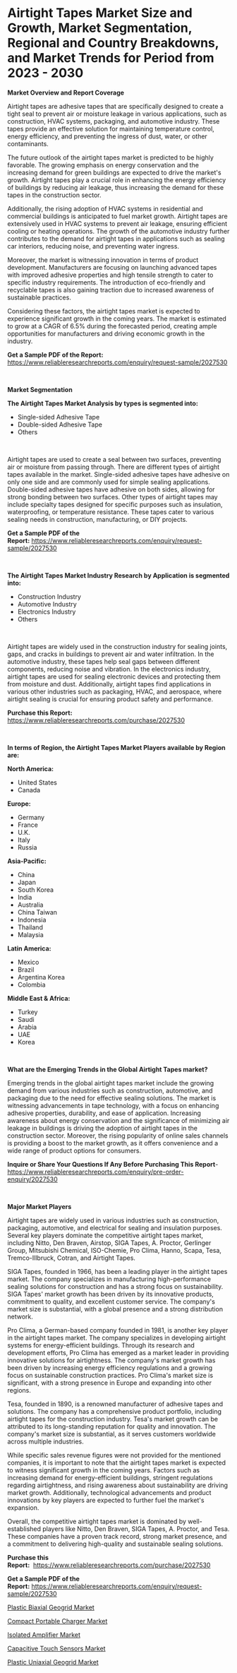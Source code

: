<p><h1>Airtight Tapes Market Size and Growth, Market Segmentation, Regional and Country Breakdowns, and Market Trends for Period from 2023 -  2030</h1></p><p><strong>Market Overview and Report Coverage</strong></p>
<p><p>Airtight tapes are adhesive tapes that are specifically designed to create a tight seal to prevent air or moisture leakage in various applications, such as construction, HVAC systems, packaging, and automotive industry. These tapes provide an effective solution for maintaining temperature control, energy efficiency, and preventing the ingress of dust, water, or other contaminants.</p><p>The future outlook of the airtight tapes market is predicted to be highly favorable. The growing emphasis on energy conservation and the increasing demand for green buildings are expected to drive the market's growth. Airtight tapes play a crucial role in enhancing the energy efficiency of buildings by reducing air leakage, thus increasing the demand for these tapes in the construction sector.</p><p>Additionally, the rising adoption of HVAC systems in residential and commercial buildings is anticipated to fuel market growth. Airtight tapes are extensively used in HVAC systems to prevent air leakage, ensuring efficient cooling or heating operations. The growth of the automotive industry further contributes to the demand for airtight tapes in applications such as sealing car interiors, reducing noise, and preventing water ingress.</p><p>Moreover, the market is witnessing innovation in terms of product development. Manufacturers are focusing on launching advanced tapes with improved adhesive properties and high tensile strength to cater to specific industry requirements. The introduction of eco-friendly and recyclable tapes is also gaining traction due to increased awareness of sustainable practices.</p><p>Considering these factors, the airtight tapes market is expected to experience significant growth in the coming years. The market is estimated to grow at a CAGR of 6.5% during the forecasted period, creating ample opportunities for manufacturers and driving economic growth in the industry.</p></p>
<p><strong>Get a Sample PDF of the Report:</strong> <a href="https://www.reliableresearchreports.com/enquiry/request-sample/2027530">https://www.reliableresearchreports.com/enquiry/request-sample/2027530</a></p>
<p>&nbsp;</p>
<p><strong>Market Segmentation</strong></p>
<p><strong>The Airtight Tapes Market Analysis by types is segmented into:</strong></p>
<p><ul><li>Single-sided Adhesive Tape</li><li>Double-sided Adhesive Tape</li><li>Others</li></ul></p>
<p>&nbsp;</p>
<p><p>Airtight tapes are used to create a seal between two surfaces, preventing air or moisture from passing through. There are different types of airtight tapes available in the market. Single-sided adhesive tapes have adhesive on only one side and are commonly used for simple sealing applications. Double-sided adhesive tapes have adhesive on both sides, allowing for strong bonding between two surfaces. Other types of airtight tapes may include specialty tapes designed for specific purposes such as insulation, waterproofing, or temperature resistance. These tapes cater to various sealing needs in construction, manufacturing, or DIY projects.</p></p>
<p><strong>Get a Sample PDF of the Report:</strong>&nbsp;<a href="https://www.reliableresearchreports.com/enquiry/request-sample/2027530">https://www.reliableresearchreports.com/enquiry/request-sample/2027530</a></p>
<p>&nbsp;</p>
<p><strong>The Airtight Tapes Market Industry Research by Application is segmented into:</strong></p>
<p><ul><li>Construction Industry</li><li>Automotive Industry</li><li>Electronics Industry</li><li>Others</li></ul></p>
<p>&nbsp;</p>
<p><p>Airtight tapes are widely used in the construction industry for sealing joints, gaps, and cracks in buildings to prevent air and water infiltration. In the automotive industry, these tapes help seal gaps between different components, reducing noise and vibration. In the electronics industry, airtight tapes are used for sealing electronic devices and protecting them from moisture and dust. Additionally, airtight tapes find applications in various other industries such as packaging, HVAC, and aerospace, where airtight sealing is crucial for ensuring product safety and performance.</p></p>
<p><strong>Purchase this Report:</strong>&nbsp; <a href="https://www.reliableresearchreports.com/purchase/2027530">https://www.reliableresearchreports.com/purchase/2027530</a></p>
<p>&nbsp;</p>
<p><strong>In terms of Region, the Airtight Tapes Market Players available by Region are:</strong></p>
<p>
    <p> <strong> North America: </strong>
        <ul>
            <li>United States</li>
            <li>Canada</li>
        </ul>
        </p> 
    <p> <strong> Europe: </strong>
        <ul>
            <li>Germany</li>
            <li>France</li>
            <li>U.K.</li>
            <li>Italy</li>
            <li>Russia</li>
        </ul>
        </p> 
    <p> <strong> Asia-Pacific: </strong>
        <ul>
            <li>China</li>
            <li>Japan</li>
            <li>South Korea</li>
            <li>India</li>
            <li>Australia</li>
            <li>China Taiwan</li>
            <li>Indonesia</li>
            <li>Thailand</li>
            <li>Malaysia</li>
        </ul>
        </p> 
    <p> <strong> Latin America: </strong>
        <ul>
            <li>Mexico</li>
            <li>Brazil</li>
            <li>Argentina Korea</li>
            <li>Colombia</li>
        </ul>
        </p> 
    <p> <strong> Middle East & Africa: </strong>
        <ul>
            <li>Turkey</li>
            <li>Saudi</li>
            <li>Arabia</li>
            <li>UAE</li>
            <li>Korea</li>
        </ul>
    </p>
    </p>
<p>&nbsp;</p>
<p><strong>What are the Emerging Trends in the Global Airtight Tapes market?</strong></p>
<p><p>Emerging trends in the global airtight tapes market include the growing demand from various industries such as construction, automotive, and packaging due to the need for effective sealing solutions. The market is witnessing advancements in tape technology, with a focus on enhancing adhesive properties, durability, and ease of application. Increasing awareness about energy conservation and the significance of minimizing air leakage in buildings is driving the adoption of airtight tapes in the construction sector. Moreover, the rising popularity of online sales channels is providing a boost to the market growth, as it offers convenience and a wide range of product options for consumers.</p></p>
<p><strong>Inquire or Share Your Questions If Any Before Purchasing This Report</strong>- <a href="https://www.reliableresearchreports.com/enquiry/pre-order-enquiry/2027530">https://www.reliableresearchreports.com/enquiry/pre-order-enquiry/2027530</a></p>
<p>&nbsp;</p>
<p><strong>Major Market Players</strong></p>
<p><p>Airtight tapes are widely used in various industries such as construction, packaging, automotive, and electrical for sealing and insulation purposes. Several key players dominate the competitive airtight tapes market, including Nitto, Den Braven, Airstop, SIGA Tapes, A. Proctor, Gerlinger Group, Mitsubishi Chemical, ISO-Chemie, Pro Clima, Hanno, Scapa, Tesa, Tremco-Illbruck, Cotran, and Airtight Tapes. </p><p>SIGA Tapes, founded in 1966, has been a leading player in the airtight tapes market. The company specializes in manufacturing high-performance sealing solutions for construction and has a strong focus on sustainability. SIGA Tapes' market growth has been driven by its innovative products, commitment to quality, and excellent customer service. The company's market size is substantial, with a global presence and a strong distribution network.</p><p>Pro Clima, a German-based company founded in 1981, is another key player in the airtight tapes market. The company specializes in developing airtight systems for energy-efficient buildings. Through its research and development efforts, Pro Clima has emerged as a market leader in providing innovative solutions for airtightness. The company's market growth has been driven by increasing energy efficiency regulations and a growing focus on sustainable construction practices. Pro Clima's market size is significant, with a strong presence in Europe and expanding into other regions.</p><p>Tesa, founded in 1890, is a renowned manufacturer of adhesive tapes and solutions. The company has a comprehensive product portfolio, including airtight tapes for the construction industry. Tesa's market growth can be attributed to its long-standing reputation for quality and innovation. The company's market size is substantial, as it serves customers worldwide across multiple industries.</p><p>While specific sales revenue figures were not provided for the mentioned companies, it is important to note that the airtight tapes market is expected to witness significant growth in the coming years. Factors such as increasing demand for energy-efficient buildings, stringent regulations regarding airtightness, and rising awareness about sustainability are driving market growth. Additionally, technological advancements and product innovations by key players are expected to further fuel the market's expansion.</p><p>Overall, the competitive airtight tapes market is dominated by well-established players like Nitto, Den Braven, SIGA Tapes, A. Proctor, and Tesa. These companies have a proven track record, strong market presence, and a commitment to delivering high-quality and sustainable sealing solutions.</p></p>
<p><strong>Purchase this Report:</strong>&nbsp;&nbsp;<a href="https://www.reliableresearchreports.com/purchase/2027530">https://www.reliableresearchreports.com/purchase/2027530</a></p>
<p></p>
<p><strong>Get a Sample PDF of the Report:</strong>&nbsp;<a href="https://www.reliableresearchreports.com/enquiry/request-sample/2027530">https://www.reliableresearchreports.com/enquiry/request-sample/2027530</a></p>
<p><p><a href="https://medium.com/@dannyharber1978/plastic-biaxial-geogrid-market-report-reveals-the-latest-trends-and-growth-opportunities-of-this-63507d5ce877">Plastic Biaxial Geogrid Market</a></p><p><a href="https://www.linkedin.com/pulse/compact-portable-charger-market-challenges-opportunities-qdsbe/">Compact Portable Charger Market</a></p><p><a href="https://www.linkedin.com/pulse/isolated-amplifier-market-research-report-unlocks-analysis-u1zke/">Isolated Amplifier Market</a></p><p><a href="https://www.linkedin.com/pulse/decoding-capacitive-touch-sensors-market-deep-dive-latest-trends-b3lqe/">Capacitive Touch Sensors Market</a></p><p><a href="https://medium.com/@ewellklocko/decoding-plastic-uniaxial-geogrid-market-metrics-market-share-trends-and-growth-patterns-ca55cf6753cd">Plastic Uniaxial Geogrid Market</a></p></p>